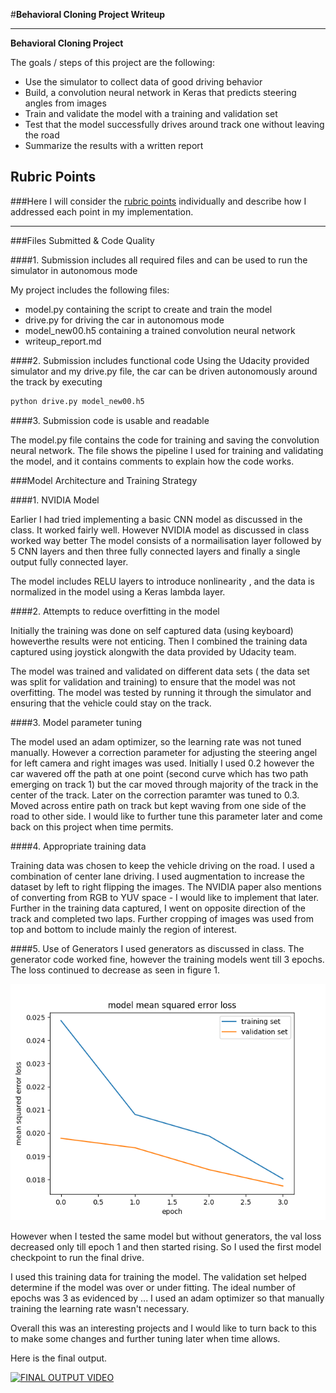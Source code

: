 #**Behavioral Cloning Project Writeup** 


---

**Behavioral Cloning Project**

The goals / steps of this project are the following:
* Use the simulator to collect data of good driving behavior
* Build, a convolution neural network in Keras that predicts steering angles from images
* Train and validate the model with a training and validation set
* Test that the model successfully drives around track one without leaving the road
* Summarize the results with a written report


[//]: # (Image References)

[image1]: ./examples/placeholder.png "Model Visualization"
[image2]: ./examples/placeholder.png "Grayscaling"
[image3]: ./examples/placeholder_small.png "Recovery Image"
[image4]: ./examples/placeholder_small.png "Recovery Image"
[image5]: ./examples/placeholder_small.png "Recovery Image"
[image6]: ./examples/placeholder_small.png "Normal Image"
[image7]: ./examples/placeholder_small.png "Flipped Image"

## Rubric Points
###Here I will consider the [rubric points](https://review.udacity.com/#!/rubrics/432/view) individually and describe how I addressed each point in my implementation.  

---
###Files Submitted & Code Quality

####1. Submission includes all required files and can be used to run the simulator in autonomous mode

My project includes the following files:
* model.py containing the script to create and train the model
* drive.py for driving the car in autonomous mode
* model_new00.h5 containing a trained convolution neural network 
* writeup_report.md

####2. Submission includes functional code
Using the Udacity provided simulator and my drive.py file, the car can be driven autonomously around the track by executing 
```sh
python drive.py model_new00.h5
```

####3. Submission code is usable and readable

The model.py file contains the code for training and saving the convolution neural network. The file shows the pipeline I used for training and validating the model, and it contains comments to explain how the code works.

###Model Architecture and Training Strategy

####1. NVIDIA Model 

Earlier I had tried implementing a basic CNN model as discussed in the class. It worked fairly well. However NVIDIA model as discussed in class worked way better
The model consists of a normailisation layer followed by 5 CNN layers and then three fully connected layers and finally a single output fully connected layer. 

The model includes RELU layers to introduce nonlinearity , and the data is normalized in the model using a Keras lambda layer. 

####2. Attempts to reduce overfitting in the model

Initially the training was done on self captured data (using keyboard) howeverthe results were not enticing. Then I combined the training data captured using joystick alongwith the data provided by Udacity team. 

The model was trained and validated on different data sets ( the data set was split for validation and training) to ensure that the model was not overfitting. The model was tested by running it through the simulator and ensuring that the vehicle could stay on the track.

####3. Model parameter tuning

The model used an adam optimizer, so the learning rate was not tuned manually. However a correction parameter for adjusting the steering angel for left camera and right images was used. Initially I used 0.2 however the car wavered off the path at one point (second curve which has two path emerging on track 1) but the car moved through majority of the track in the center of the track. 
Later on the correction paramter was tuned to 0.3. Moved across entire path on track but kept waving from one side of the road to other side. I would like to further tune this parameter later and come back on this project when time permits. 

####4. Appropriate training data

Training data was chosen to keep the vehicle driving on the road. I used a combination of center lane driving. I used augmentation to increase the dataset by left to right flipping the images. The NVIDIA paper also mentions of converting from RGB to YUV space - I would like to implement that later. 
Further in the training data captured, I went on opposite direction of the track and completed two laps.
Further cropping of images was used from top and bottom to include mainly the region of interest. 

####5. Use of Generators
I used generators as discussed in class. The generator code worked fine, however the training models went till 3 epochs. The loss continued to decrease as seen in figure 1. 

![alt text](https://github.com/disisid/CarND-Behavioral-Cloning-P3/blob/master/Figure_1.png "Figure 1 MSE vs Epochs")

However when I tested the same model but without generators, the val loss decreased only till epoch 1 and then started rising. So I used the first model checkpoint to run the final drive. 

I used this training data for training the model. The validation set helped determine if the model was over or under fitting. The ideal number of epochs was 3 as evidenced by ... I used an adam optimizer so that manually training the learning rate wasn't necessary.


Overall this was an interesting projects and I would like to turn back to this to make some changes and further tuning later when time allows. 

Here is the final output. 


[![FINAL OUTPUT VIDEO](http://img.youtube.com/vi/yQ90HzxyeDM/0.jpg)](https://youtu.be/yQ90HzxyeDM)

